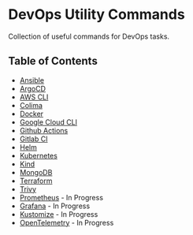 # DevOps Utility Commands

Collection of useful commands for DevOps tasks.

## Table of Contents

- [Ansible](./ansible/README.md)
- [ArgoCD](./argocd/README.md)
- [AWS CLI](./aws-cli/README.md)
- [Colima](./colima/README.md)
- [Docker](./docker/README.md)
- [Google Cloud CLI](./gcloud/README.md)
- [Github Actions](./github-action/README.md)
- [Gitlab CI](./gitlab-ci/README.md)
- [Helm](./helm/README.md)
- [Kubernetes](./k8s/README.md)
- [Kind](./kind/README.md)
- [MongoDB](./mongodb/README.md)
- [Terraform](./terraform/README.md)
- [Trivy](./trivy/README.md)
- [Prometheus](./prometheus/README.md) - In Progress
- [Grafana](./grafana/README.md) - In Progress
- [Kustomize](./kustomize/README.md) - In Progress
- [OpenTelemetry](./opentelemetry/README.md) - In Progress
